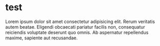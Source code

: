 # test

Lorem ipsum dolor sit amet consectetur adipisicing elit. Rerum veritatis autem beatae. Eligendi obcaecati pariatur facilis non, consequatur reiciendis voluptate deserunt quo omnis. Ab aspernatur repellendus maxime, sapiente aut recusandae.
